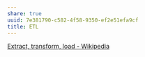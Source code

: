 ```yaml
---
share: true
uuid: 7e381790-c582-4f58-9350-ef2e51efa9cf
title: ETL
---
```

[Extract, transform, load - Wikipedia](https://en.wikipedia.org/wiki/Extract,_transform,_load)